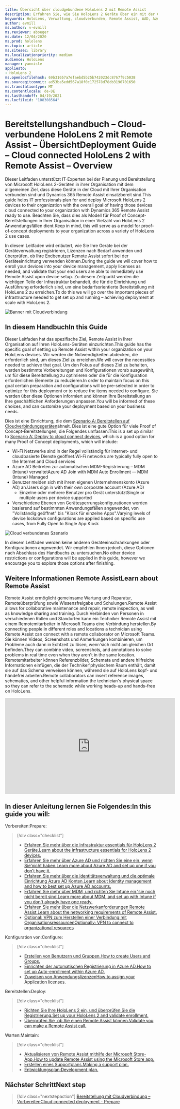 ```yaml
---
title: Übersicht über cloudgebundene HoloLens 2 mit Remote Assist
description: Erfahren Sie, wie Sie HoloLens 2 Geräte über ein mit der Cloud verbundenes Netzwerk mithilfe von Dynamics 365 Remote Assist registrieren.
keywords: HoloLens, Verwaltung, cloudverbunden, Remote Assist, AAD, Azure AD, MDM, Mobile Geräteverwaltung
author: evmill
ms.author: v-evmill
ms.reviewer: aboeger
ms.date: 12/04/2020
ms.prod: hololens
ms.topic: article
ms.sitesec: library
ms.localizationpriority: medium
audience: HoloLens
manager: yannisle
appliesto:
- HoloLens 2
ms.openlocfilehash: 69b31657a7efaebd5b25b742023dc8767f9c5038
ms.sourcegitcommit: ad53ba5edd567a18f0c172578d78db3190701650
ms.translationtype: MT
ms.contentlocale: de-DE
ms.lasthandoff: 04/19/2021
ms.locfileid: "108308564"
---
```

# <a name="deployment-guide--cloud-connected-hololens-2-with-remote-assist--overview"></a><span data-ttu-id="5edd7-104">Bereitstellungshandbuch – Cloud-verbundene HoloLens 2 mit Remote Assist – Übersicht</span><span class="sxs-lookup"><span data-stu-id="5edd7-104">Deployment Guide – Cloud connected HoloLens 2 with Remote Assist – Overview</span></span>

<span data-ttu-id="5edd7-105">Dieser Leitfaden unterstützt IT-Experten bei der Planung und Bereitstellung von Microsoft HoloLens 2-Geräten in ihrer Organisation mit dem allgemeinen Ziel, dass diese Geräte in der Cloud mit Ihrer Organisation verbunden sind und Dynamics 365 Remote Assist einsatzbereit sind.</span><span class="sxs-lookup"><span data-stu-id="5edd7-105">This guide helps IT professionals plan for and deploy Microsoft HoloLens 2 devices to their organization with the overall goal of having those devices cloud connected to your organization with Dynamics 365 Remote Assist ready to use.</span></span> <span data-ttu-id="5edd7-106">Beachten Sie, dass dies als Modell für Proof of Concept-Bereitstellungen in Ihrer Organisation in einer Vielzahl von HoloLens 2 Anwendungsfällen dient.</span><span class="sxs-lookup"><span data-stu-id="5edd7-106">Keep in mind, this will serve as a model for proof-of-concept deployments to your organization across a variety of HoloLens 2 use cases.</span></span>

<span data-ttu-id="5edd7-107">In diesem Leitfaden wird erläutert, wie Sie Ihre Geräte bei der Geräteverwaltung registrieren, Lizenzen nach Bedarf anwenden und überprüfen, ob Ihre Endbenutzer Remote Assist sofort bei der Geräteeinrichtung verwenden können.</span><span class="sxs-lookup"><span data-stu-id="5edd7-107">During the guide we will cover how to enroll your devices into your device management, apply licenses as needed, and validate that your end users are able to immediately use Remote Assist upon device setup.</span></span> <span data-ttu-id="5edd7-108">Zu diesem Zeitpunkt werden die wichtigen Teile der Infrastruktur behandelt, die für die Einrichtung und Ausführung erforderlich sind, um eine bedarfsorientierte Bereitstellung mit HoloLens 2 zu erreichen.</span><span class="sxs-lookup"><span data-stu-id="5edd7-108">To do this we will go over the important pieces of infrastructure needed to get set up and running – achieving deployment at scale with HoloLens 2.</span></span>

![Banner mit Cloudverbindung](./images/cloud-connected-hololens-large.png)

## <a name="in-this-guide"></a><span data-ttu-id="5edd7-110">In diesem Handbuch</span><span class="sxs-lookup"><span data-stu-id="5edd7-110">In this Guide</span></span>

<span data-ttu-id="5edd7-111">Dieser Leitfaden hat das spezifische Ziel, Remote Assist in Ihrer Organisation auf Ihren HoloLens-Geräten einzurichten.</span><span class="sxs-lookup"><span data-stu-id="5edd7-111">This guide has the specific goal of setting up Remote Assist within your organization on your HoloLens devices.</span></span> <span data-ttu-id="5edd7-112">Wir werden die Notwendigkeiten abdecken, die erforderlich sind, um dieses Ziel zu erreichen.</span><span class="sxs-lookup"><span data-stu-id="5edd7-112">We will cover the necessities needed to achieve that goal.</span></span> <span data-ttu-id="5edd7-113">Um den Fokus auf dieses Ziel zu behalten, werden bestimmte Vorbereitungen und Konfigurationen vorab ausgewählt, um für diese Bereitstellung zu optimieren oder die für die Konfiguration erforderlichen Elemente zu reduzieren.</span><span class="sxs-lookup"><span data-stu-id="5edd7-113">In order to maintain focus on this goal certain preparation and configurations will be pre-selected in order to optimize for this deployment or to reduce the items needed to configure.</span></span> <span data-ttu-id="5edd7-114">Sie werden über diese Optionen informiert und können Ihre Bereitstellung an Ihre geschäftlichen Anforderungen anpassen.</span><span class="sxs-lookup"><span data-stu-id="5edd7-114">You will be informed of these choices, and can customize your deployment based on your business needs.</span></span>

<span data-ttu-id="5edd7-115">Dies ist eine Einrichtung, die dem [Szenario A: Bereitstellen auf Cloudverbindungsgeräten](https://docs.microsoft.com/hololens/common-scenarios#scenario-a)ähnelt. Dies ist eine gute Option für viele Proof of Concept-Bereitstellungen, die Folgendes umfassen:</span><span class="sxs-lookup"><span data-stu-id="5edd7-115">This is a set up similar to [Scenario A: Deploy to cloud connect devices](https://docs.microsoft.com/hololens/common-scenarios#scenario-a), which is a good option for many Proof of Concept deployments, which will include:</span></span>

- <span data-ttu-id="5edd7-116">Wi-Fi Netzwerke sind in der Regel vollständig für internet- und cloudbasierte Dienste geöffnet.</span><span class="sxs-lookup"><span data-stu-id="5edd7-116">Wi-Fi networks are typically fully open to the Internet and Cloud services</span></span>
- <span data-ttu-id="5edd7-117">Azure AD Beitreten zur automatischen MDM-Registrierung – MDM (Intune) verwaltet</span><span class="sxs-lookup"><span data-stu-id="5edd7-117">Azure AD Join with MDM Auto Enrollment -- MDM (Intune) Managed</span></span>
- <span data-ttu-id="5edd7-118">Benutzer melden sich mit ihrem eigenen Unternehmenskonto (Azure AD) an.</span><span class="sxs-lookup"><span data-stu-id="5edd7-118">Users sign in with their own corporate account (Azure AD)</span></span>
  - <span data-ttu-id="5edd7-119">Einzelne oder mehrere Benutzer pro Gerät unterstützt</span><span class="sxs-lookup"><span data-stu-id="5edd7-119">Single or multiple users per device supported</span></span>
- <span data-ttu-id="5edd7-120">Verschiedene Ebenen von Gerätesperrungskonfigurationen werden basierend auf bestimmten Anwendungsfällen angewendet, von "Vollständig geöffnet" bis "Kiosk für einzelne Apps".</span><span class="sxs-lookup"><span data-stu-id="5edd7-120">Varying levels of device lockdown configurations are applied based on specific use cases, from Fully Open to Single App Kiosk</span></span>

![Cloud verbundenes Szenario](./images/cloud-connected-guide-diagram.png)

<span data-ttu-id="5edd7-122">In diesem Leitfaden werden keine anderen Geräteeinschränkungen oder Konfigurationen angewendet. Wir empfehlen Ihnen jedoch, diese Optionen nach Abschluss des Handbuchs zu untersuchen.</span><span class="sxs-lookup"><span data-stu-id="5edd7-122">No other device restrictions or configurations will be applied in this guide, however we encourage you to explore those options after finishing.</span></span>

## <a name="learn-about-remote-assist"></a><span data-ttu-id="5edd7-123">Weitere Informationen Remote Assist</span><span class="sxs-lookup"><span data-stu-id="5edd7-123">Learn about Remote Assist</span></span>

<span data-ttu-id="5edd7-124">Remote Assist ermöglicht gemeinsame Wartung und Reparatur, Remoteüberprüfung sowie Wissensfreigabe und Schulungen.</span><span class="sxs-lookup"><span data-stu-id="5edd7-124">Remote Assist allows for collaborative maintenance and repair, remote inspection, as well as knowledge sharing and training.</span></span> <span data-ttu-id="5edd7-125">Durch Verbinden von Personen in verschiedenen Rollen und Standorten kann ein Techniker Remote Assist mit einem Remotemitarbeiter in Microsoft Teams eine Verbindung herstellen.</span><span class="sxs-lookup"><span data-stu-id="5edd7-125">By connecting people in different roles and locations a technician using Remote Assist can connect with a remote collaborator on Microsoft Teams.</span></span> <span data-ttu-id="5edd7-126">Sie können Videos, Screenshots und Anmerkungen kombinieren, um Probleme auch dann in Echtzeit zu lösen, wenn&#39;sich nicht am gleichen Ort befinden.</span><span class="sxs-lookup"><span data-stu-id="5edd7-126">They can combine video, screenshots, and annotations to solve problems in real time even when they aren&#39;t in the same location.</span></span> <span data-ttu-id="5edd7-127">Remotemitarbeiter können Referenzbilder, Schemata und andere hilfreiche Informationen einfügen, die der Techniker&#39;physischem Raum enthält, damit sie auf das Schema verweisen können, während sie auf HoloLens kopf- und händefrei arbeiten.</span><span class="sxs-lookup"><span data-stu-id="5edd7-127">Remote collaborators can insert reference images, schematics, and other helpful information the technician&#39;s physical space so they can refer to the schematic while working heads-up and hands-free on HoloLens.</span></span>

<iframe width="560" height="315" src="https://www.youtube.com/embed/d3YT8j0yYl0" frameborder="0" allow="accelerometer; autoplay; clipboard-write; encrypted-media; gyroscope; picture-in-picture" allowfullscreen></iframe>

## <a name="in-this-guide-you-will"></a><span data-ttu-id="5edd7-128">In dieser Anleitung lernen Sie Folgendes:</span><span class="sxs-lookup"><span data-stu-id="5edd7-128">In this guide you will:</span></span>

<span data-ttu-id="5edd7-129">Vorbereiten:</span><span class="sxs-lookup"><span data-stu-id="5edd7-129">Prepare:</span></span>

> [!div class="checklist"]
> - [<span data-ttu-id="5edd7-130">Erfahren Sie mehr über die Infrastruktur essentials für HoloLens 2 Geräte.</span><span class="sxs-lookup"><span data-stu-id="5edd7-130">Learn about the infrastructure essentials for HoloLens 2 devices.</span></span>](hololens2-cloud-connected-prepare.md#infrastructure-essentials)
> - [<span data-ttu-id="5edd7-131">Erfahren Sie mehr über Azure AD und richten Sie eine ein, wenn Sie&#39;nicht haben.</span><span class="sxs-lookup"><span data-stu-id="5edd7-131">Learn more about Azure AD and set up one if you don&#39;t have it.</span></span>](hololens2-cloud-connected-prepare.md#azure-active-directory)
> - [<span data-ttu-id="5edd7-132">Erfahren Sie mehr über die Identitätsverwaltung und die optimale Einrichtung Azure AD Konten.</span><span class="sxs-lookup"><span data-stu-id="5edd7-132">Learn about Identity management and how to best set up Azure AD accounts.</span></span>](hololens2-cloud-connected-prepare.md#identity-management)
> - [<span data-ttu-id="5edd7-133">Erfahren Sie mehr über MDM, und richten Sie Intune ein,&#39;sie noch nicht bereit sind.</span><span class="sxs-lookup"><span data-stu-id="5edd7-133">Learn more about MDM, and set up with Intune if you don&#39;t already have one ready.</span></span>](hololens2-cloud-connected-prepare.md#mobile-device-management)
> - [<span data-ttu-id="5edd7-134">Erfahren Sie mehr über die Netzwerkanforderungen Remote Assist.</span><span class="sxs-lookup"><span data-stu-id="5edd7-134">Learn about the networking requirements of Remote Assist.</span></span>](hololens2-cloud-connected-prepare.md#network)
> - [<span data-ttu-id="5edd7-135">Optional: VPN zum Herstellen einer Verbindung mit Organisationsressourcen</span><span class="sxs-lookup"><span data-stu-id="5edd7-135">Optionally: VPN to connect to organizational resources</span></span>](/hololens2-cloud-connected-prepare.md#optional-connect-your-hololens-to-vpn)

<span data-ttu-id="5edd7-136">Konfiguration von:</span><span class="sxs-lookup"><span data-stu-id="5edd7-136">Configure:</span></span>

> [!div class="checklist"]
> - [<span data-ttu-id="5edd7-137">Erstellen von Benutzern und Gruppen.</span><span class="sxs-lookup"><span data-stu-id="5edd7-137">How to create Users and Groups.</span></span>](hololens2-cloud-connected-configure.md#azure-users-and-groups)
> - [<span data-ttu-id="5edd7-138">Einrichten der automatischen Registrierung in Azure AD.</span><span class="sxs-lookup"><span data-stu-id="5edd7-138">How to set up Auto-enrollment within Azure AD.</span></span>](hololens2-cloud-connected-configure.md#auto-enrollment-on-hololens-2)
> - [<span data-ttu-id="5edd7-139">Zuweisen von Anwendungslizenzen</span><span class="sxs-lookup"><span data-stu-id="5edd7-139">How to assign your Application licenses.</span></span>](hololens2-cloud-connected-configure.md#application-licenses)

<span data-ttu-id="5edd7-140">Bereitstellen:</span><span class="sxs-lookup"><span data-stu-id="5edd7-140">Deploy:</span></span>

> [!div class="checklist"]
> - [<span data-ttu-id="5edd7-141">Richten Sie Ihre HoloLens 2 ein, und überprüfen Sie die Registrierung.</span><span class="sxs-lookup"><span data-stu-id="5edd7-141">Set up your HoloLens 2 and validate enrollment.</span></span>](hololens2-cloud-connected-deploy.md#enrollment-validation)
> - [<span data-ttu-id="5edd7-142">Überprüfen Sie, ob Sie einen Remote Assist können.</span><span class="sxs-lookup"><span data-stu-id="5edd7-142">Validate you can make a Remote Assist call.</span></span>](hololens2-cloud-connected-deploy.md#remote-assist-call-validation)

<span data-ttu-id="5edd7-143">Warten:</span><span class="sxs-lookup"><span data-stu-id="5edd7-143">Maintain:</span></span>

> [!div class="checklist"]
> - [<span data-ttu-id="5edd7-144">Aktualisieren von Remote Assist mithilfe der Microsoft Store-App.</span><span class="sxs-lookup"><span data-stu-id="5edd7-144">How to update Remote Assist using the Microsoft Store app.</span></span>](hololens2-cloud-connected-maintain.md#updates)
> - [<span data-ttu-id="5edd7-145">Erstellen eines Supportplans.</span><span class="sxs-lookup"><span data-stu-id="5edd7-145">Making a support plan.</span></span>](hololens2-cloud-connected-maintain.md#support-plan)
> - [<span data-ttu-id="5edd7-146">Entwicklungsplan:</span><span class="sxs-lookup"><span data-stu-id="5edd7-146">Development plan.</span></span>](hololens2-cloud-connected-maintain.md#development-plan)

## <a name="next-step"></a><span data-ttu-id="5edd7-147">Nächster Schritt</span><span class="sxs-lookup"><span data-stu-id="5edd7-147">Next step</span></span>

> [!div class="nextstepaction"]
> [<span data-ttu-id="5edd7-148">Bereitstellung mit Cloudverbindung – Vorbereiten</span><span class="sxs-lookup"><span data-stu-id="5edd7-148">Cloud connected deployment - Prepare</span></span>](hololens2-cloud-connected-prepare.md)

